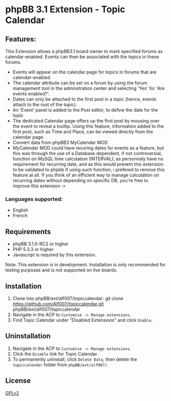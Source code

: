 # phpBB 3.1 Extension - Topic Calendar

## Features:
This Extension allows a phpBB3.1 board owner to mark specified forums as calendar-enabled. Events can then be associated with the topics in these forums.
* Events will appear on the calendar page for topics in forums that are calendar-enabled.
* The calendar attribute can be set on a forum by using the forum management tool in the adminstration center and selecting 'Yes' for 'Are events enabled?'.
* Dates can only be attached to the first post in a topic (hence, events attach to the root of the topic).
* An 'Event' panel is added to the Post editor, to define the date for the topic
* The dedicated Calendar page offers up the first post by mousing over the event to reveal a tooltip. Using this feature, information added to the first post, such as Time and Place, can be viewed directly from the calendar page.
* Convert data from phpBB3 MyCalendar MOD
* MyCalendar MOD could have recuring dates for events as a feature, but this was through the use of a Database dependent, if not controversial, function on MySQL time calculation (INTERVAL);
  as personnaly have no requirement for recurring date, and as this would prevent this extension to be validated to phpbb if using such function,
  i prefered to remove this feature at all.
  If you think of an efficient way to manage calculation on recurring dates without depending on specific DB, you're free to improve this extension :>    

### Languages supported:
* English
* French

## Requirements
* phpBB 3.1.0-RC2 or higher
* PHP 5.3.3 or higher
* Javascript is required by this extension.

Note: This extension is in development. Installation is only recommended for testing purposes and is not supported on live boards. 

## Installation
1. Clone into phpBB/ext/alf007/topiccalendar:
   git clone https://github.com/Alf007/topiccalendar.git phpBB/ext/alf007/topiccalendar
2. Navigate in the ACP to `Customise -> Manage extensions`.
3. Find Topic Calendar under "Disabled Extensions" and click `Enable`.

## Uninstallation
1. Navigate in the ACP to `Customise -> Manage extensions`.
2. Click the `Disable` link for Topic Calendar.
3. To permanently uninstall, click `Delete Data`, then delete the `topiccalendar` folder from `phpBB/ext/alf007/`.


## License

[GPLv2](license.txt)
